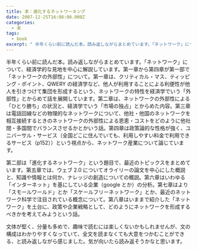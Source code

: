 ```yaml
---
title: 本：進化するネットワーキング
date: 2007-12-25T16:08:00.000Z
categories:
  - 本
tags:
  - book
excerpt: " 半年くらい前に読んだ本。読み返しながらまとめています。「ネットワーク」について、経済学的な見地を中心に解説しています。第一章から第四章が第一部で「ネットワークの外部性」について。第一章は、クリティカル・マス、ティッピング・ポイント、QWERYの経済学など、他人が利用することによる利便性が他人を引きつけて集団を形成するという、ネットワークの特性を経済学でいう「外部性」とからめて話を展開しています。第二章は、ネットワークの外部性による「ひとり勝ち」の状況と、経済学でいう「市場の独占」とからめた内容。第三章は電話回線などの物理的なネットワークについて、他社・他国のネットワークを相互接続するときのネットワークの外部性による恩恵・コストをどのように他社間・多国間でバランスさせるかとかいう話。第四章は政策論的な性格が強く、ユニバーサル・サービス（全国どこに住んでいても、利用しやすい料金で利用できるサービス（p152））という視点から、ネットワーク産業について論じています。"
---
```


[](http://www.amazon.co.jp/gp/product/4757121849?ie=UTF8&tag=yutakayamaguc-22&linkCode=xm2&camp=247&creativeASIN=4757121849) 半年くらい前に読んだ本。読み返しながらまとめています。「ネットワーク」について、経済学的な見地を中心に解説しています。第一章から第四章が第一部で「ネットワークの外部性」について。第一章は、クリティカル・マス、ティッピング・ポイント、QWERY の経済学など、他人が利用することによる利便性が他人を引きつけて集団を形成するという、ネットワークの特性を経済学でいう「外部性」とからめて話を展開しています。第二章は、ネットワークの外部性による「ひとり勝ち」の状況と、経済学でいう「市場の独占」とからめた内容。第三章は電話回線などの物理的なネットワークについて、他社・他国のネットワークを相互接続するときのネットワークの外部性による恩恵・コストをどのように他社間・多国間でバランスさせるかとかいう話。第四章は政策論的な性格が強く、ユニバーサル・サービス（全国どこに住んでいても、利用しやすい料金で利用できるサービス（p152））という視点から、ネットワーク産業について論じています。

第二部は「進化するネットワーク」という題目で、最近のトピックスをまとめています。第五章では、ウェブ 2.0 についてオライリーの論文を中心にした概説と、知識や情報とは何か、ナレッジの創造についての概説。第六章はいわゆる「インターネット」を基にしている企業（google とか）の分析。第七章はより「スモールワールド」とか「スケールフリーネットワーク」とか、最近のネットワーク科学で注目されている概念について。第八章はいままで紹介した「ネットワーク」を土台に、政策や企業戦略として、どのようにネットワークを形成するべきかを考えてみようという話。

文体が堅く、分量も多めで、趣味で読むには楽しくないかもしれませんが、文の構成はわかりやすくなっていて、全文を読まなくても大意をつかむことができる、と読み返しながら感じました。気が向いたら読み返そうかなと思います。
